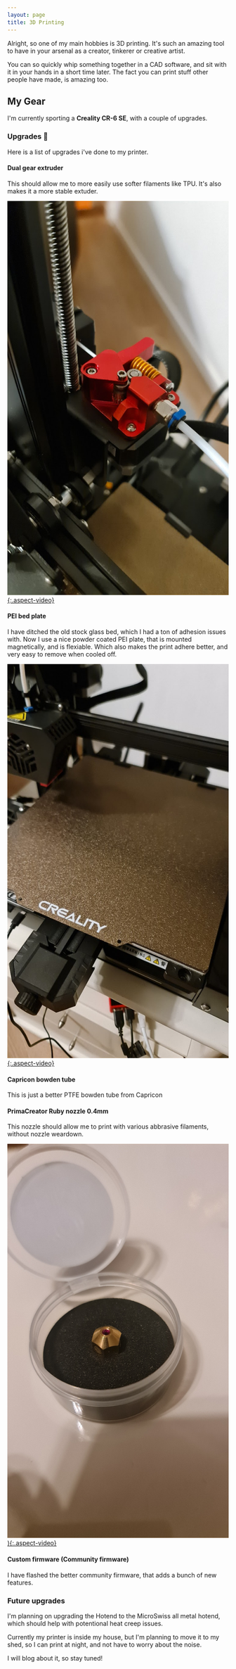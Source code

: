 ```yaml
---
layout: page
title: 3D Printing
---
```


Alright, so one of my main hobbies is 3D printing. It's such an amazing tool to have in your arsenal as a creator, tinkerer or creative artist.

You can so quickly whip something together in a CAD software, and sit with it in your hands in a short time later. The fact you can print stuff other people have made, is amazing too.

## My Gear

I'm currently sporting a **Creality CR-6 SE**, with a couple of upgrades.

### Upgrades 🔧
Here is a list of upgrades i've done to my printer.

#### Dual gear extruder
This should allow me to more easily use softer filaments like TPU. It's also makes it a more stable extuder.

[![Dual gear extruder](/public/3dprinter/extruder.jpg "Dual gear extruder"){:.aspect-video}](/public/3dprinter/extruder.jpg "Dual gear extruder")

#### PEI bed plate
I have ditched the old stock glass bed, which I had a ton of adhesion issues with. Now I use a nice powder coated PEI plate, that is mounted magnetically, and is flexiable. Which also makes the print adhere better, and very easy to remove when cooled off.

[![PEI bed](/public/3dprinter/bed.jpg "PEI bed"){:.aspect-video}](/public/3dprinter/bed.jpg "PEI bed")

#### Capricon bowden tube
This is just a better PTFE bowden tube from Capricon

#### PrimaCreator Ruby nozzle 0.4mm
This nozzle should allow me to print with various abbrasive filaments, without nozzle weardown.


[![Ruby nozzle](/public/3dprinter/nozzle.jpg)){:.aspect-video}](/public/3dprinter/nozzle.jpg "Ruby nozzle")


#### Custom firmware (Community firmware)
I have flashed the better community firmware, that adds a bunch of new features.

### Future upgrades
I'm planning on upgrading the Hotend to the MicroSwiss all metal hotend, which should help with potentional heat creep issues.

Currently my printer is inside my house, but I'm planning to move it to my shed, so I can print at night, and not have to worry about the noise.

I will blog about it, so stay tuned!